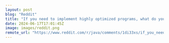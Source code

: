 ```yaml
---
layout: post
blog: "Reddit"
title: "If you need to implement highly optimized programs, what do you guys use for I/Os, CPU, memory profiling?"
date: 2024-06-17T17:01:45Z
image: images/reddit.png
remote_url: "https://www.reddit.com/r/java/comments/1di33xs/if_you_need_to_implement_highly_optimized/"
---
```

